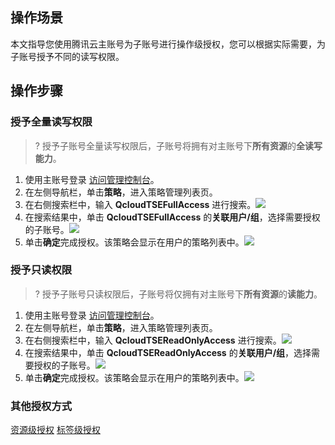 ## 操作场景
本文指导您使用腾讯云主账号为子账号进行操作级授权，您可以根据实际需要，为子账号授予不同的读写权限。

## 操作步骤
### 授予全量读写权限
>? 授予子账号全量读写权限后，子账号将拥有对主账号下**所有资源**的**全读写能力**。
1. 使用主账号登录 [访问管理控制台](https://console.cloud.tencent.com/cam)。
2. 在左侧导航栏，单击**策略**，进入策略管理列表页。
3. 在右侧搜索栏中，输入 **QcloudTSEFullAccess** 进行搜索。![](https://qcloudimg.tencent-cloud.cn/raw/445c4fd5b87d6fb4492fdb7e9c9e1f6f.png)
4. 在搜索结果中，单击 **QcloudTSEFullAccess** 的**关联用户/组**，选择需要授权的子账号。![](https://qcloudimg.tencent-cloud.cn/raw/aa33fc11a355eea81fcf8dbdaabc67a3.png)
5. 单击**确定**完成授权。该策略会显示在用户的策略列表中。![](https://qcloudimg.tencent-cloud.cn/raw/1e07401ae36ded4a01150d09cacbba31.png)

### 授予只读权限
>? 授予子账号只读权限后，子账号将仅拥有对主账号下**所有资源**的**读能力**。
1. 使用主账号登录 [访问管理控制台](https://console.cloud.tencent.com/cam)。
2. 在左侧导航栏，单击**策略**，进入策略管理列表页。
3. 在右侧搜索栏中，输入 **QcloudTSEReadOnlyAccess** 进行搜索。![](https://qcloudimg.tencent-cloud.cn/raw/445c4fd5b87d6fb4492fdb7e9c9e1f6f.png)
4. 在搜索结果中，单击 **QcloudTSEReadOnlyAccess** 的**关联用户/组**，选择需要授权的子账号。![](https://qcloudimg.tencent-cloud.cn/raw/aa33fc11a355eea81fcf8dbdaabc67a3.png)
5. 单击**确定**完成授权。该策略会显示在用户的策略列表中。![](https://qcloudimg.tencent-cloud.cn/raw/1e07401ae36ded4a01150d09cacbba31.png)

### 其他授权方式
[资源级授权](https://cloud.tencent.com/document/product/1364/70801)
[标签级授权](https://cloud.tencent.com/document/product/1364/72775)
